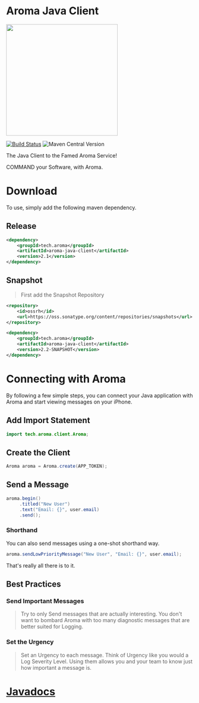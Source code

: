 Aroma Java Client
==============================================

[<img src="https://raw.githubusercontent.com/RedRoma/Aroma/develop/Graphics/Logo.png" width="300">](http://aroma.redroma.tech/)

[![Build Status](http://jenkins.redroma.tech/view/Aroma/job/Aroma%20Java%20Client/badge/icon)](http://jenkins.redroma.tech/view/Aroma/job/Aroma%20Java%20Client/)
![Maven Central Version](http://img.shields.io/maven-central/v/tech.aroma/aroma-java-client.svg)

The Java Client to the Famed Aroma Service!

COMMAND your Software, with Aroma.

# Download

To use, simply add the following maven dependency.


## Release
```xml
<dependency>
	<groupId>tech.aroma</groupId>
	<artifactId>aroma-java-client</artifactId>
	<version>2.1</version>
</dependency>
```

## Snapshot

>First add the Snapshot Repository
```xml
<repository>
	<id>ossrh</id>
    <url>https://oss.sonatype.org/content/repositories/snapshots</url>
</repository>
```

```xml
<dependency>
	<groupId>tech.aroma</groupId>
	<artifactId>aroma-java-client</artifactId>
	<version>2.2-SNAPSHOT</version>
</dependency>
```


# Connecting with Aroma

By following a few simple steps, you can connect your Java application with Aroma and start viewing messages on your iPhone.

## Add Import Statement
```java
import tech.aroma.client.Aroma;
```

## Create the Client
```java
Aroma aroma = Aroma.create(APP_TOKEN);
```

## Send a Message
```java
aroma.begin()
     .titled("New User")
     .text("Email: {}", user.email)
     .send();
```

### Shorthand
You can also send messages using a one-shot shorthand way.

```java
aroma.sendLowPriorityMessage("New User", "Email: {}", user.email);
```

That's really all there is to it.

## Best Practices

### Send Important Messages
>Try to only Send messages that are actually interesting. You don't want to bombard Aroma with too many diagnostic messages that are better suited for Logging.

### Set the Urgency
>Set an Urgency to each message. Think of Urgency like you would a Log Severity Level. Using them allows you and your team to know just how important a message is.


# [Javadocs](http://www.javadoc.io/doc/tech.aroma/aroma-java-client/)
